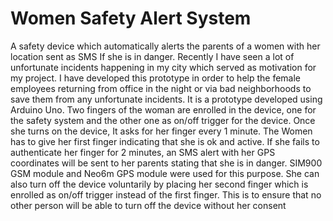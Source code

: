 # Women Safety Alert System
A safety device which automatically alerts the parents of a women with her location sent as SMS If she is in danger. Recently I have seen a lot of unfortunate incidents happening in my city which served as motivation for my project. I have developed this prototype in order to help the female employees returning from office in the night or via bad neighborhoods to save them from any unfortunate incidents.
It is a prototype developed using Arduino Uno. Two fingers of the woman are enrolled in the device, one for the safety system and the other one as on/off trigger for the device. Once she turns on the device, It asks for her finger every 1 minute. The Women has to give her first finger indicating that she is ok and active. If she fails to authenticate her finger for 2 minutes, an SMS alert with her GPS coordinates will be sent to her parents stating that she is in danger. SIM900 GSM module and Neo6m GPS module were used for this purpose. She can also turn off the device voluntarily by placing her second finger which is enrolled as on/off trigger instead of the first finger. This is to ensure that no other person will be able to turn off the device without her consent
